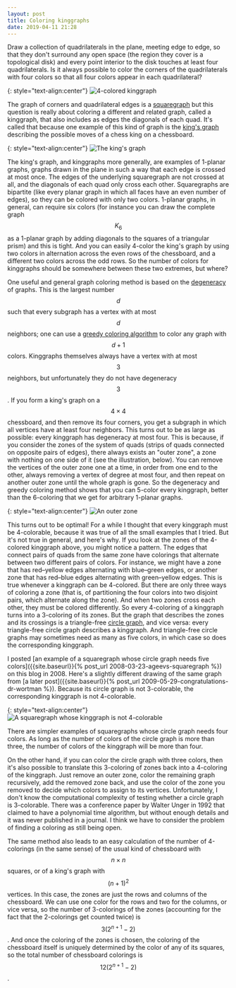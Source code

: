 ```yaml
---
layout: post
title: Coloring kinggraphs
date: 2019-04-11 21:28
---
```

Draw a collection of quadrilaterals in the plane, meeting edge to edge, so that they don't surround any open space (the region they cover is a topological disk) and every point interior to the disk touches at least four quadrilaterals. Is it always possible to color the corners of the quadrilaterals with four colors so that all four colors appear in each quadrilateral?

{: style="text-align:center"}
![4-colored kinggraph]({{site.baseurl}}/assets/2019/colored-kinggraph.svg)

The graph of corners and quadrilateral edges is a [squaregraph](https://en.wikipedia.org/wiki/Squaregraph) but this question is really about coloring a different and related graph, called a kinggraph, that also includes as edges the diagonals of each quad. It's called that because one example of this kind of graph is the [king's graph](https://en.wikipedia.org/wiki/King's_graph) describing the possible moves of a chess king on a chessboard.

{: style="text-align:center"}
![The king's graph]({{site.baseurl}}/assets/2019/kings-graph.svg)

The king's graph, and kinggraphs more generally, are examples of 1-planar graphs, graphs drawn in the plane in such a way that each edge is crossed at most once. The edges of the underlying squaregraph are not crossed at all, and the diagonals of each quad only cross each other. Squaregraphs are bipartite (like every planar graph in which all faces have an even number of edges), so they can be colored with only two colors. 1-planar graphs, in general, can require six colors (for instance you can draw the complete graph $$K_6$$ as a 1-planar graph by adding diagonals to the squares of a triangular prism) and this is tight.
And you can easily 4-color the king's graph by using two colors in alternation across the even rows of the chessboard, and a different two colors across the odd rows. So the number of colors for kinggraphs should be somewhere between these two extremes, but where?

One useful and general graph coloring method is based on the [degeneracy](https://en.wikipedia.org/wiki/Degeneracy_(graph_theory)) of graphs. This is the largest number $$d$$ such that every subgraph has a vertex with at most $$d$$ neighbors; one can use a [greedy coloring algorithm](https://en.wikipedia.org/wiki/Greedy_coloring) to color any graph with $$d+1$$ colors. Kinggraphs themselves always have a vertex with at most $$3$$ neighbors, but unfortunately they do not have degeneracy $$3$$. If you form a king's graph on a $$4\times 4$$ chessboard, and then remove its four corners, you get a subgraph in which all vertices have at least four neighbors.
This turns out to be as large as possible: every kinggraph has degeneracy at most four. This is because, if you consider the zones of the system of quads (strips of quads connected on opposite pairs of edges), there always exists an "outer zone", a zone with nothing on one side of it (see the illustration, below). You can remove the vertices of the outer zone one at a time, in order from one end to the other, always removing a vertex of degree at most four, and then repeat on another outer zone until the whole graph is gone. So the degeneracy and greedy coloring method shows that you can 5-color every kinggraph, better than the 6-coloring that we get for arbitrary 1-planar graphs.

{: style="text-align:center"}
![An outer zone]({{site.baseurl}}/assets/2019/outer-zone.svg)

This turns out to be optimal! For a while I thought that every kinggraph must be 4-colorable, because it was true of all the small examples that I tried. But it's not true in general, and here's why. If you look at the zones of the 4-colored kinggraph above, you might notice a pattern. The edges that connect pairs of quads from the same zone have colorings that alternate between two different pairs of colors. For instance, we might have a zone that has red–yellow edges alternating with blue–green edges, or another zone that has red–blue edges alternating with green–yellow edges. This is true whenever a kinggraph can be 4-colored. But there are only three ways of coloring a zone (that is, of partitioning the four colors into two disjoint pairs, which alternate along the zone). And when two zones cross each other, they must be colored differently. So every 4-coloring of a kinggraph turns into a 3-coloring of its zones. But the graph that describes the zones and its crossings is a triangle-free [circle graph](https://en.wikipedia.org/wiki/Circle_graph), and vice versa: every triangle-free circle graph describes a kinggraph. And triangle-free circle graphs may sometimes need as many as five colors, in which case so does the corresponding kinggraph.

I posted [an example of a squaregraph whose circle graph needs five colors]({{site.baseurl}}{% post_url 2008-03-23-ageevs-squaregraph %}) on this blog in 2008. Here's a slightly different drawing of the same graph from [a later post]({{site.baseurl}}{% post_url 2009-05-29-congratulations-dr-wortman %}).
Because its circle graph is not 3-colorable, the corresponding kinggraph is not 4-colorable.

{: style="text-align:center"}
![A squaregraph whose kinggraph is not 4-colorable]({{site.baseurl}}/assets/2009/cd220c.svg)

There are simpler examples of squaregraphs whose circle graph needs four colors. As long as the number of colors of the circle graph is more than three, the number of colors of the kinggraph will be more than four.

On the other hand, if you can color the circle graph with three colors, then it's also possible to translate this 3-coloring of zones back into a 4-coloring of the kinggraph. Just remove an outer zone, color the remaining graph recursively, add the removed zone back, and use the color of the zone you removed to decide which colors to assign to its vertices. Unfortunately, I don't know the computational complexity of testing whether a circle graph is 3-colorable. There was a conference paper by Walter Unger in 1992 that claimed to have a polynomial time algorithm, but without enough details and it was never published in a journal. I think we have to consider the problem of finding a coloring as still being open.

The same method also leads to an easy calculation of the number of 4-colorings (in the same sense) of the usual kind of chessboard with $$n\times n$$ squares, or of a king's graph with $$(n+1)^2$$ vertices. In this case, the zones are just the rows and columns of the chessboard. We can use one color for the rows and two for the columns, or vice versa, so the number of 3-colorings of the zones (accounting for the fact that the 2-colorings get counted twice) is $$3(2^{n+1}-2)$$. And once the coloring of the zones is chosen, the coloring of the chessboard itself is uniquely determined by the color of any of its squares, so the total number of chessboard colorings is $$12(2^{n+1}-2)$$.